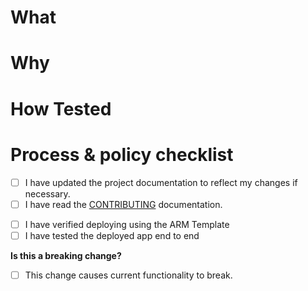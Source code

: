 # What

<!--- Describe your changes. -->

# Why

<!--- What problem does this change solve? -->
<!--- Provide a link if you are addressing an open issue. -->

# How Tested

<!--- How did you test your change. What tests have you added. -->

# Process & policy checklist

<!--- Review the list and check the boxes that apply. -->

- [ ] I have updated the project documentation to reflect my changes if necessary.
- [ ] I have read the [CONTRIBUTING](CONTRIBUTING.md) documentation.

<!--- If the PR has ARM Template changes check the boxes that apply. -->

- [ ] I have verified deploying using the ARM Template
- [ ] I have tested the deployed app end to end

**Is this a breaking change?**

- [ ] This change causes current functionality to break.
<!--- If yes, describe the impact. -->
